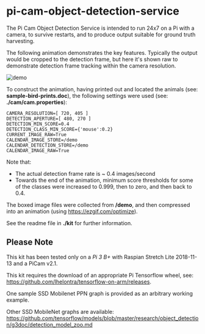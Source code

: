 # pi-cam-object-detection-service

The Pi Cam Object Detection Service is intended to run 24x7 on a Pi with a camera, to survive restarts, and to produce output suitable for ground truth harvesting.

The following animation demonstrates the key features.
Typically the output would be cropped to the detection frame, but here it's shown raw to demonstrate detection frame tracking within the camera resolution.

![demo](eb_12_v08_480x270_01c_500k-20.gif)

To construct the animation, having printed out and located the animals (see: **sample-bird-prints.doc**), the following settings were used (see: **./cam/cam.properties**):

    CAMERA_RESOLUTION=[ 720, 405 ]
    DETECTION_APERTURE=[ 480, 270 ]
    DETECTION_MIN_SCORE=0.4
    DETECTION_CLASS_MIN_SCORE={'mouse':0.2}  
    CURRENT_IMAGE_RAW=True 
    CALENDAR_IMAGE_STORE=/demo
    CALENDAR_DETECTION_STORE=/demo
    CALENDAR_IMAGE_RAW=True

Note that:
-  The actual detection frame rate is ~ 0.4 images/second
-  Towards the end of the animation, minimum score thresholds for some of the classes were increased to 0.999, then to zero, and then back to 0.4.

The boxed image files were collected from **/demo**, and then compressed into an animation (using https://ezgif.com/optimize).

See the readme file in **./kit** for further information.


## Please Note
This kit has been tested only on a *Pi 3 B+* with Raspian Stretch Lite 2018-11-13 and a PiCam v2.1.

This kit requires the download of an appropriate Pi Tensorflow wheel, see: https://github.com/lhelontra/tensorflow-on-arm/releases.

One sample SSD Mobilenet PPN graph is provided as an arbitrary working example.

Other SSD MobileNet graphs are available: https://github.com/tensorflow/models/blob/master/research/object_detection/g3doc/detection_model_zoo.md
